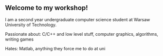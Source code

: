 <h2>Welcome to my workshop!</h2>

I am a second year undergraduate computer science student at Warsaw University of Technology.

Passionate about: C/C++ and low level stuff, computer graphics, algorithms, writing games

Hates: Matlab, anything they force me to do at uni






<!--
**ingeniousname/ingeniousname** is a ✨ _special_ ✨ repository because its `README.md` (this file) appears on your GitHub profile.

Here are some ideas to get you started:

- 🔭 I’m currently working on ...
- 🌱 I’m currently learning ...
- 👯 I’m looking to collaborate on ...
- 🤔 I’m looking for help with ...
- 💬 Ask me about ...
- 📫 How to reach me: ...
- 😄 Pronouns: ...
- ⚡ Fun fact: ...
-->
